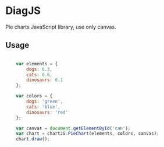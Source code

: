 # DiagJS

Pie charts JavaScript library, use only canvas.

## Usage

```javascript

    var elements = {
        dogs: 0.3,
        cats: 0.6,
        dinosaurs: 0.1
    };

    var colors = {
        dogs: 'green',
        cats: 'blue',
        dinosaurs: 'red'
    };

    var canvas = document.getElementById('can');
    var chart = chartJS.PieChart(elements, colors, canvas);
    chart.draw();

```


